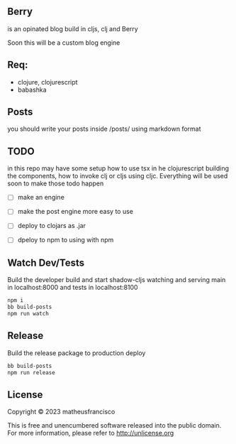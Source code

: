 ## Berry
is an opinated blog build in cljs, clj and Berry

Soon this will be a custom blog engine


## Req:
- clojure, clojurescript
- babashka

## Posts
you should write your posts inside /posts/ using markdown format


## TODO
in this repo may have some setup how to use tsx in he clojurescript building the components, how
to invoke clj or cljs using cljc. Everything will be used soon to make those todo happen

- [ ] make an engine
- [ ] make the post engine more easy to use
- [ ] deploy to clojars as .jar
- [ ] dpeloy to npm to using with npm


## Watch Dev/Tests

Build the developer build and start shadow-cljs watching and serving main 
in localhost:8000 and tests in localhost:8100

```sh
npm i
bb build-posts
npm run watch
```

## Release
Build the release package to production deploy

```sh
bb build-posts
npm run release
```

## License
Copyright © 2023 matheusfrancisco

This is free and unencumbered software released into the public domain. 
For more information, please refer to http://unlicense.org
